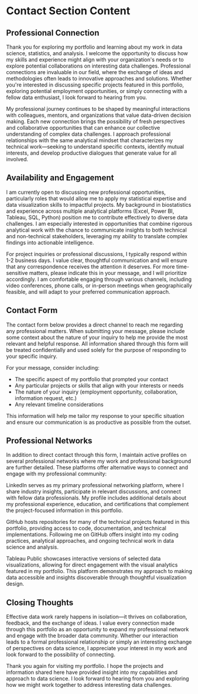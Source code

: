 # Contact Section Content

## Professional Connection

Thank you for exploring my portfolio and learning about my work in data science, statistics, and analysis. I welcome the opportunity to discuss how my skills and experience might align with your organization's needs or to explore potential collaborations on interesting data challenges. Professional connections are invaluable in our field, where the exchange of ideas and methodologies often leads to innovative approaches and solutions. Whether you're interested in discussing specific projects featured in this portfolio, exploring potential employment opportunities, or simply connecting with a fellow data enthusiast, I look forward to hearing from you.

My professional journey continues to be shaped by meaningful interactions with colleagues, mentors, and organizations that value data-driven decision making. Each new connection brings the possibility of fresh perspectives and collaborative opportunities that can enhance our collective understanding of complex data challenges. I approach professional relationships with the same analytical mindset that characterizes my technical work—seeking to understand specific contexts, identify mutual interests, and develop productive dialogues that generate value for all involved.

## Availability and Engagement

I am currently open to discussing new professional opportunities, particularly roles that would allow me to apply my statistical expertise and data visualization skills to impactful projects. My background in biostatistics and experience across multiple analytical platforms (Excel, Power BI, Tableau, SQL, Python) position me to contribute effectively to diverse data challenges. I am especially interested in opportunities that combine rigorous analytical work with the chance to communicate insights to both technical and non-technical stakeholders, leveraging my ability to translate complex findings into actionable intelligence.

For project inquiries or professional discussions, I typically respond within 1-2 business days. I value clear, thoughtful communication and will ensure that any correspondence receives the attention it deserves. For more time-sensitive matters, please indicate this in your message, and I will prioritize accordingly. I am comfortable engaging through various channels, including video conferences, phone calls, or in-person meetings when geographically feasible, and will adapt to your preferred communication approach.

## Contact Form

The contact form below provides a direct channel to reach me regarding any professional matters. When submitting your message, please include some context about the nature of your inquiry to help me provide the most relevant and helpful response. All information shared through this form will be treated confidentially and used solely for the purpose of responding to your specific inquiry.

For your message, consider including:
- The specific aspect of my portfolio that prompted your contact
- Any particular projects or skills that align with your interests or needs
- The nature of your inquiry (employment opportunity, collaboration, information request, etc.)
- Any relevant timeline considerations

This information will help me tailor my response to your specific situation and ensure our communication is as productive as possible from the outset.

## Professional Networks

In addition to direct contact through this form, I maintain active profiles on several professional networks where my work and professional background are further detailed. These platforms offer alternative ways to connect and engage with my professional community:

LinkedIn serves as my primary professional networking platform, where I share industry insights, participate in relevant discussions, and connect with fellow data professionals. My profile includes additional details about my professional experience, education, and certifications that complement the project-focused information in this portfolio.

GitHub hosts repositories for many of the technical projects featured in this portfolio, providing access to code, documentation, and technical implementations. Following me on GitHub offers insight into my coding practices, analytical approaches, and ongoing technical work in data science and analysis.

Tableau Public showcases interactive versions of selected data visualizations, allowing for direct engagement with the visual analytics featured in my portfolio. This platform demonstrates my approach to making data accessible and insights discoverable through thoughtful visualization design.

## Closing Thoughts

Effective data work rarely happens in isolation—it thrives on collaboration, feedback, and the exchange of ideas. I value every connection made through this portfolio as an opportunity to expand my professional network and engage with the broader data community. Whether our interaction leads to a formal professional relationship or simply an interesting exchange of perspectives on data science, I appreciate your interest in my work and look forward to the possibility of connecting.

Thank you again for visiting my portfolio. I hope the projects and information shared here have provided insight into my capabilities and approach to data science. I look forward to hearing from you and exploring how we might work together to address interesting data challenges.
